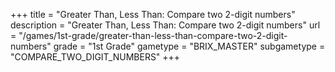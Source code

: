 +++
title = "Greater Than, Less Than: Compare two 2-digit numbers"
description = "Greater Than, Less Than: Compare two 2-digit numbers"
url = "/games/1st-grade/greater-than-less-than-compare-two-2-digit-numbers"
grade = "1st Grade"
gametype = "BRIX_MASTER"
subgametype = "COMPARE_TWO_DIGIT_NUMBERS"
+++